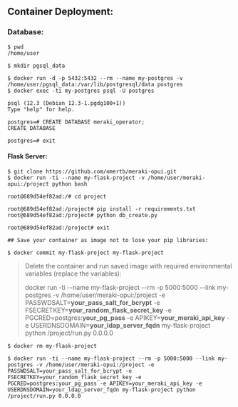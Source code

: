 ## Container Deployment:
### Database:
```
$ pwd
/home/user

$ mkdir pgsql_data

$ docker run -d -p 5432:5432 --rm --name my-postgres -v /home/user/pgsql_data:/var/lib/postgresql/data postgres
$ docker exec -ti my-postgres psql -U postgres

psql (12.3 (Debian 12.3-1.pgdg100+1))
Type "help" for help.

postgres=# CREATE DATABASE meraki_operator;
CREATE DATABASE

postgres=# exit
```

#### Flask Server:
```
$ git clone https://github.com/omertb/meraki-opui.git
$ docker run -ti --name my-flask-project -v /home/user/meraki-opui:/project python bash

root@689d54ef82ad:/# cd project

root@689d54ef82ad:/project# pip install -r requirements.txt
root@689d54ef82ad:/project# python db_create.py

root@689d54ef82ad:/project# exit

## Save your container as image not to lose your pip libraries:

$ docker commit my-flask-project my-flask-project
```

> Delete the container and run saved image with required environmental variables (replace the variables):
>
> docker run -ti --name my-flask-project --rm -p 5000:5000 --link my-postgres -v /home/user/meraki-opui:/project -e PASSWDSALT=**your_pass_salt_for_bcrypt** -e FSECRETKEY=**your_random_flask_secret_key** -e PGCRED=postgres:**your_pg_pass** -e APIKEY=**your_meraki_api_key** -e USERDNSDOMAIN=**your_ldap_server_fqdn** my-flask-project python /project/run.py 0.0.0.0
>

```
$ docker rm my-flask-project

$ docker run -ti --name my-flask-project --rm -p 5000:5000 --link my-postgres -v /home/user/meraki-opui:/project -e PASSWDSALT=your_pass_salt_for_bcrypt -e FSECRETKEY=your_random_flask_secret_key -e PGCRED=postgres:your_pg_pass -e APIKEY=your_meraki_api_key -e USERDNSDOMAIN=your_ldap_server_fqdn my-flask-project python /project/run.py 0.0.0.0
```
